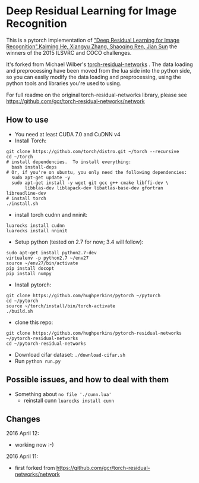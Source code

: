 # Deep Residual Learning for Image Recognition

This is a pytorch implementation of ["Deep Residual Learning for Image Recognition",Kaiming He, Xiangyu Zhang, Shaoqing Ren, Jian Sun](http://arxiv.org/abs/1512.03385) the winners of the 2015 ILSVRC and COCO challenges.

It's forked from Michael Wilber's [torch-residual-networks](https://github.com/gcr/torch-residual-networks) .
The data loading and preprocessing have been moved from
the lua side into the python side, so you can easily modify the data loading and preprocessing, using the python
tools and libraries you're used to using.

For full readme on the original torch-residual-networks library,
please see https://github.com/gcr/torch-residual-networks/network

## How to use

- You need at least CUDA 7.0 and CuDNN v4
- Install Torch:
```
git clone https://github.com/torch/distro.git ~/torch --recursive
cd ~/torch
# install dependencies.  To install everything:
  bash install-deps
# Or, if you're on ubuntu, you only need the following dependencies:
  sudo apt-get update -y
  sudo apt-get install -y wget git gcc g++ cmake libffi-dev \
       libblas-dev liblapack-dev libatlas-base-dev gfortran libreadline-dev
# install torch
./install.sh
```
- install torch cudnn and nninit:
```
luarocks install cudnn
luarocks install nninit
```
- Setup python (tested on 2.7 for now; 3.4 will follow):
```
sudo apt-get install python2.7-dev
virtualenv -p python2.7 ~/env27
source ~/env27/bin/activate
pip install docopt
pip install numpy
```
- Install pytorch:
```
git clone https://github.com/hughperkins/pytorch ~/pytorch
cd ~/pytorch
source ~/torch/install/bin/torch-activate
./build.sh
```
- clone this repo:
```
git clone https://github.com/hughperkins/pytorch-residual-networks ~/pytorch-residual-networks
cd ~/pytorch-residual-networks
```
- Download cifar dataset: `./download-cifar.sh`
- Run `python run.py`

## Possible issues, and how to deal with them

- Something about `no file './cunn.lua'`
  - reinstall cunn `luarocks install cunn`

## Changes

2016 April 12:
- working now :-)

2016 April 11:
- first forked from https://github.com/gcr/torch-residual-networks/network

